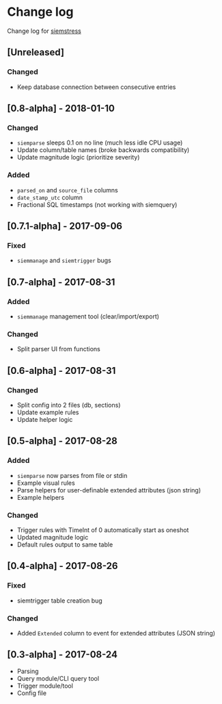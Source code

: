 # Change log
Change log for [siemstress](https://github.com/dogoncouch/siemstress)

## [Unreleased]
### Changed
- Keep database connection between consecutive entries

## [0.8-alpha] - 2018-01-10
### Changed
- `siemparse` sleeps 0.1 on no line (much less idle CPU usage)
- Update column/table names (broke backwards compatibility)
- Update magnitude logic (prioritize severity)

### Added
- `parsed_on` and `source_file` columns
- `date_stamp_utc` column
- Fractional SQL timestamps (not working with siemquery)

## [0.7.1-alpha] - 2017-09-06
### Fixed
- `siemmanage` and `siemtrigger` bugs

## [0.7-alpha] - 2017-08-31
### Added
- `siemmanage` management tool (clear/import/export)

### Changed
- Split parser UI from functions


## [0.6-alpha] - 2017-08-31
### Changed
- Split config into 2 files (db, sections)
- Update example rules
- Update helper logic


## [0.5-alpha] - 2017-08-28
### Added
- `siemparse` now parses from file or stdin
- Example visual rules
- Parse helpers for user-definable extended attributes (json string)
- Example helpers

### Changed
- Trigger rules with TimeInt of 0 automatically start as oneshot
- Updated magnitude logic
- Default rules output to same table


## [0.4-alpha] - 2017-08-26
### Fixed
- siemtrigger table creation bug

### Changed
- Added `Extended` column to event for extended attributes (JSON string)


## [0.3-alpha] - 2017-08-24
- Parsing
- Query module/CLI query tool
- Trigger module/tool
- Config file
